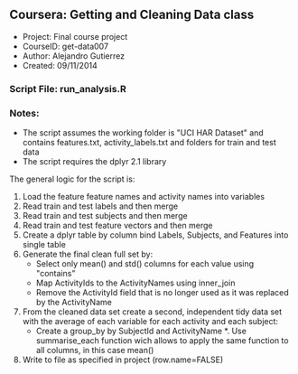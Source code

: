## Coursera:   Getting and Cleaning Data class
* Project:    Final course project
* CourseID:   get-data007
* Author:     Alejandro Gutierrez
* Created:    09/11/2014

### Script File: run_analysis.R

### Notes: 
* The script assumes the working folder is "UCI HAR Dataset" and contains features.txt, activity_labels.txt and folders for train and test data
* The script requires the dplyr 2.1 library

The general logic for the script is:

1. Load the feature feature names and activity names into variables
2. Read train and test labels and then merge
3. Read train and test subjects and then merge
4. Read train and test feature vectors and then merge
5. Create a dplyr table by column bind Labels, Subjects, and Features into single table
6. Generate the final clean full set by:
   * Select only mean() and std() columns for each value using "contains"
   * Map ActivityIds to the ActivityNames using inner_join
   * Remove the ActivityId field that is no longer used as it was replaced by the ActivityName
7. From the cleaned data set create a second, independent tidy data set with the average of each variable for each activity and each subject:
   * Create a group_by by SubjectId and ActivityName
   *. Use summarise_each function wich allows to apply the same function to all columns, in this case mean()
8. Write to file as specified in project (row.name=FALSE)
